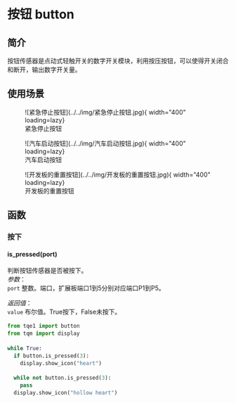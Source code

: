 # 按钮 button

## 简介

按钮传感器是点动式轻触开关的数字开关模块，利用按压按钮，可以使得开关闭合和断开，输出数字开关量。

## 使用场景
<figure markdown>
  ![紧急停止按钮](../../img/紧急停止按钮.jpg){ width="400" loading=lazy}
  <figcaption>紧急停止按钮</figcaption>
</figure>
<figure markdown>
  ![汽车启动按钮](../../img/汽车启动按钮.jpg){ width="400" loading=lazy}
  <figcaption>汽车启动按钮</figcaption>
</figure>
<figure markdown>
  ![开发板的重置按钮](../../img/开发板的重置按钮.jpg){ width="400" loading=lazy}
  <figcaption>开发板的重置按钮</figcaption>
</figure>

## 函数

### 按下

#### is_pressed(port)

判断按钮传感器是否被按下。<br>
*参数*：<br>
`port` 整数。端口，扩展板端口1到5分别对应端口P1到P5。</br>

*返回值*：<br>
`value` 布尔值。True按下，False未按下。

```py title="pressButton&release.py" linenums="1" hl_lines="1 5 8"
from tqe1 import button
from tqm import display

while True:
  if button.is_pressed(3):
    display.show_icon("heart")

  while not button.is_pressed(3):
    pass
  display.show_icon("hollow heart")
```
